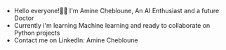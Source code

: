 - Hello everyone!👋🏽 I'm Amine Chebloune, An AI Enthusiast and a future Doctor
- Currently i'm learning Machine learning and ready to collaborate on Python projects
- Contact me on LinkedIn: Amine Chebloune

<!---
Dr-Chebloune/Dr-Chebloune is a ✨ special ✨ repository because its `README.md` (this file) appears on your GitHub profile.
You can click the Preview link to take a look at your changes.
--->
